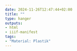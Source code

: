 ```yaml
---
date: 2024-11-26T12:47:44+02:00
title: ""
type: hanger
outputs:
- html
- iiif-manifest
tags:
- "Material: Plastik"
---
```

